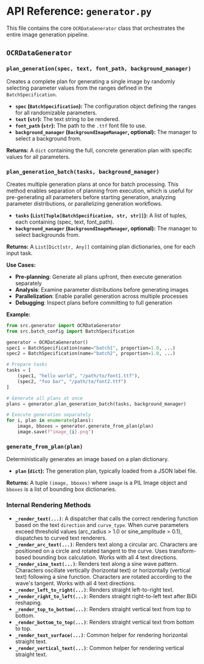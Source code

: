 # API Reference: `generator.py`

This file contains the core `OCRDataGenerator` class that orchestrates the entire image generation pipeline.

## `OCRDataGenerator`

### `plan_generation(spec, text, font_path, background_manager)`

Creates a complete plan for generating a single image by randomly selecting parameter values from the ranges defined in the `BatchSpecification`.

- **`spec` (`BatchSpecification`):** The configuration object defining the ranges for all randomizable parameters.
- **`text` (`str`):** The text string to be rendered.
- **`font_path` (`str`):** The path to the `.ttf` font file to use.
- **`background_manager` (`BackgroundImageManager`, optional):** The manager to select a background from.

**Returns:** A `dict` containing the full, concrete generation plan with specific values for all parameters.

### `plan_generation_batch(tasks, background_manager)`

Creates multiple generation plans at once for batch processing. This method enables separation of planning from execution, which is useful for pre-generating all parameters before starting generation, analyzing parameter distributions, or parallelizing generation workflows.

- **`tasks` (`List[Tuple[BatchSpecification, str, str]]`):** A list of tuples, each containing (spec, text, font_path).
- **`background_manager` (`BackgroundImageManager`, optional):** The manager to select backgrounds from.

**Returns:** A `List[Dict[str, Any]]` containing plan dictionaries, one for each input task.

**Use Cases:**
- **Pre-planning**: Generate all plans upfront, then execute generation separately
- **Analysis**: Examine parameter distributions before generating images
- **Parallelization**: Enable parallel generation across multiple processes
- **Debugging**: Inspect plans before committing to full generation

**Example:**
```python
from src.generator import OCRDataGenerator
from src.batch_config import BatchSpecification

generator = OCRDataGenerator()
spec1 = BatchSpecification(name="batch1", proportion=1.0, ...)
spec2 = BatchSpecification(name="batch2", proportion=1.0, ...)

# Prepare tasks
tasks = [
    (spec1, "hello world", "/path/to/font1.ttf"),
    (spec2, "foo bar", "/path/to/font2.ttf")
]

# Generate all plans at once
plans = generator.plan_generation_batch(tasks, background_manager)

# Execute generation separately
for i, plan in enumerate(plans):
    image, bboxes = generator.generate_from_plan(plan)
    image.save(f"image_{i}.png")
```

### `generate_from_plan(plan)`

Deterministically generates an image based on a plan dictionary.

- **`plan` (`dict`):** The generation plan, typically loaded from a JSON label file.

**Returns:** A tuple `(image, bboxes)` where `image` is a PIL Image object and `bboxes` is a list of bounding box dictionaries.

### Internal Rendering Methods

- **`_render_text(...)`**: A dispatcher that calls the correct rendering function based on the text `direction` and `curve_type`. When curve parameters exceed threshold values (arc_radius > 1.0 or sine_amplitude > 0.1), dispatches to curved text renderers.
- **`_render_arc_text(...)`**: Renders text along a circular arc. Characters are positioned on a circle and rotated tangent to the curve. Uses transform-based bounding box calculation. Works with all 4 text directions.
- **`_render_sine_text(...)`**: Renders text along a sine wave pattern. Characters oscillate vertically (horizontal text) or horizontally (vertical text) following a sine function. Characters are rotated according to the wave's tangent. Works with all 4 text directions.
- **`_render_left_to_right(...)`**: Renders straight left-to-right text.
- **`_render_right_to_left(...)`**: Renders straight right-to-left text after BiDi reshaping.
- **`_render_top_to_bottom(...)`**: Renders straight vertical text from top to bottom.
- **`_render_bottom_to_top(...)`**: Renders straight vertical text from bottom to top.
- **`_render_text_surface(...)`**: Common helper for rendering horizontal straight text.
- **`_render_vertical_text(...)`**: Common helper for rendering vertical straight text.